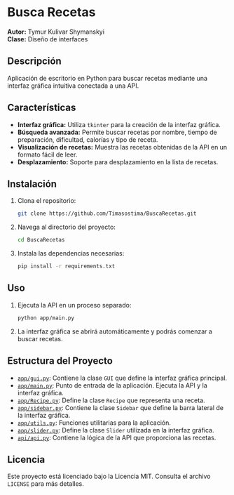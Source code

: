 # Busca Recetas

**Autor:** Tymur Kulivar Shymanskyi  
**Clase:** Diseño de interfaces

## Descripción

Aplicación de escritorio en Python para buscar recetas mediante una interfaz gráfica intuitiva conectada a una API.

## Características

- **Interfaz gráfica:** Utiliza `tkinter` para la creación de la interfaz gráfica.
- **Búsqueda avanzada:** Permite buscar recetas por nombre, tiempo de preparación, dificultad, calorías y tipo de receta.
- **Visualización de recetas:** Muestra las recetas obtenidas de la API en un formato fácil de leer.
- **Desplazamiento:** Soporte para desplazamiento en la lista de recetas.


## Instalación

1. Clona el repositorio:
    ```sh
    git clone https://github.com/Timasostima/BuscaRecetas.git
    ```
2. Navega al directorio del proyecto:
    ```sh
    cd BuscaRecetas
    ```
3. Instala las dependencias necesarias:
    ```sh
    pip install -r requirements.txt
    ```

## Uso

1. Ejecuta la API en un proceso separado:
    ```sh
    python app/main.py
    ```
2. La interfaz gráfica se abrirá automáticamente y podrás comenzar a buscar recetas.

## Estructura del Proyecto

- [`app/gui.py`](app/gui.py): Contiene la clase `GUI` que define la interfaz gráfica principal.
- [`app/main.py`](app/main.py): Punto de entrada de la aplicación. Ejecuta la API y la interfaz gráfica.
- [`app/Recipe.py`](app/Recipe.py): Define la clase `Recipe` que representa una receta.
- [`app/sidebar.py`](app/sidebar.py): Contiene la clase `Sidebar` que define la barra lateral de la interfaz gráfica.
- [`app/utils.py`](app/utils.py): Funciones utilitarias para la aplicación.
- [`app/slider.py`](app/slider.py): Define la clase `Slider` utilizada en la interfaz gráfica.
- [`api/api.py`](api/api.py): Contiene la lógica de la API que proporciona las recetas.

## Licencia

Este proyecto está licenciado bajo la Licencia MIT. Consulta el archivo `LICENSE` para más detalles.